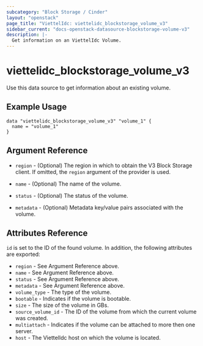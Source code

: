 ```yaml
---
subcategory: "Block Storage / Cinder"
layout: "openstack"
page_title: "ViettelIdc: viettelidc_blockstorage_volume_v3"
sidebar_current: "docs-openstack-datasource-blockstorage-volume-v3"
description: |-
  Get information on an ViettelIdc Volume.
---
```


# viettelidc\_blockstorage\_volume\_v3

Use this data source to get information about an existing volume.

## Example Usage

```hcl
data "viettelidc_blockstorage_volume_v3" "volume_1" {
  name = "volume_1"
}
```

## Argument Reference

* `region` - (Optional) The region in which to obtain the V3 Block Storage
    client. If omitted, the `region` argument of the provider is used.

* `name` - (Optional) The name of the volume.

* `status` - (Optional) The status of the volume.

* `metadata` - (Optional) Metadata key/value pairs associated with the volume.

## Attributes Reference

`id` is set to the ID of the found volume. In addition, the following attributes
are exported:

* `region` - See Argument Reference above.
* `name` - See Argument Reference above.
* `status` - See Argument Reference above.
* `metadata` - See Argument Reference above.
* `volume_type` - The type of the volume.
* `bootable` - Indicates if the volume is bootable.
* `size` - The size of the volume in GBs.
* `source_volume_id` - The ID of the volume from which the current volume was created.
* `multiattach` - Indicates if the volume can be attached to more then one server.
* `host` - The ViettelIdc host on which the volume is located.

